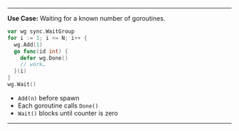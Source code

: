 
---

**Use Case:** Waiting for a known number of goroutines.

```go
var wg sync.WaitGroup
for i := 1; i <= N; i++ {
  wg.Add(1)
  go func(id int) {
    defer wg.Done()
    // work…
  }(i)
}
wg.Wait()
```

- `Add(n)` before spawn
- Each goroutine calls `Done()`
- `Wait()` blocks until counter is zero

---